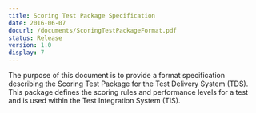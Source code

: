 ```yaml
---
title: Scoring Test Package Specification
date: 2016-06-07
docurl: /documents/ScoringTestPackageFormat.pdf
status: Release
version: 1.0
display: 7
---
```

The purpose of this document is to provide a format specification describing the Scoring Test Package for the Test Delivery System (TDS). This package defines the scoring rules and performance levels for a test and is used within the Test Integration System (TIS).
